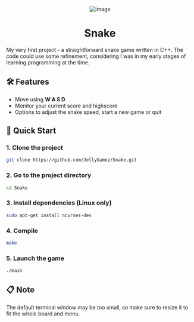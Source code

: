 <div align="center">
  
  ![image](https://github.com/user-attachments/assets/2f401670-8b4b-4a0c-a5d3-bebe8d2a7f1b)

</div>
<h1 align="center">
  Snake
</h1>

My very first project - a straightforward snake game written in C++. 
The code could use some refinement, considering I was in my early stages of learning programming at the time.
 
## 🛠️ Features
- Move using **W A S D**
- Monitor your current score and highscore
- Options to adjust the snake speed, start a new game or quit

## 🚀 Quick Start

### 1. Clone the project

```sh
git clone https://github.com/JellyGamez/Snake.git
```

### 2. Go to the project directory

```sh
cd Snake
```

### 3. Install dependencies (Linux only)

```sh
sudo apt-get install ncurses-dev
```

### 4. Compile

```sh
make
```

### 5. Launch the game

```sh
./main
```

## 📋 Note
The default terminal window may be too small, so make sure to resize it to fit the whole board and menu.
